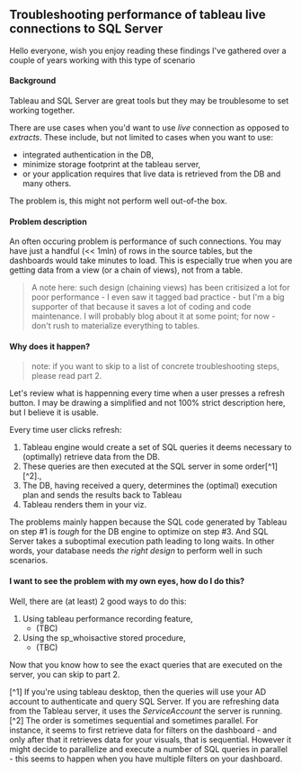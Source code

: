 ## Troubleshooting performance of tableau live connections to SQL Server

Hello everyone, wish you enjoy reading these findings I've gathered over a couple of years working with this type of scenario

#### Background

Tableau and SQL Server are great tools but they may be troublesome to set working together.

There are use cases when you'd want to use *live* connection as opposed to *extracts*. These include, but not limited to cases when you want to use:
* integrated authentication in the DB,
* minimize storage footprint at the tableau server, 
* or your application requires that live data is retrieved from the DB
and many others.

The problem is, this might not perform well out-of-the box.

#### Problem description

An often occuring problem is performance of such connections. You may have just a handful (<< 1mln) of rows in the source tables, but the dashboards would take minutes to load.
This is especially true when you are getting data from a view (or a chain of views), not from a table.

> A note here: such design (chaining views) has been critisized a lot for poor performance - I even saw it tagged bad practice - but I'm a big supporter of that because it saves a lot of coding and code maintenance. I will probably blog about it at some point; for now - don't rush to materialize everything to tables.

#### Why does it happen?

> note: if you want to skip to a list of concrete troubleshooting steps, please read part 2.

Let's review what is happenning every time when a user presses a refresh button. I may be drawing a simplified and not 100% strict description here, but I believe it is usable.

Every time user clicks refresh:
1. Tableau engine would create a set of SQL queries it deems necessary to (optimally) retrieve data from the DB.
2. These queries are then executed at the SQL server in some order[^1] [^2].,
3. The DB, having received a query, determines the (optimal) execution plan and sends the results back to Tableau
4. Tableau renders them in your viz.

The problems mainly happen because the SQL code generated by Tableau on step #1 is *tough* for the DB engine to optimize on step #3. And SQL Server takes a suboptimal execution path leading to long waits. In other words, your database needs *the right design* to perform well in such scenarios.

#### I want to see the problem with my own eyes, how do I do this?

Well, there are (at least) 2 good ways to do this:
1. Using tableau performance recording feature,
   - (TBC)
3. Using the sp_whoisactive stored procedure,
   - (TBC)

Now that you know how to see the exact queries that are executed on the server, you can skip to part 2.

[^1] If you're using tableau desktop, then the queries will use your AD account to authenticate and query SQL Server. If you are refreshing data from the Tableau server, it uses the *ServiceAccount* the server is running.
[^2] The order is sometimes sequential and sometimes parallel. For instance, it seems to first retrieve data for filters on the dashboard - and only after that it retrieves data for your visuals, that is sequential. However it might decide to parallelize and execute a number of SQL queries in parallel - this seems to happen when you have multiple filters on your dashboard.

